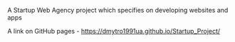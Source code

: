 A Startup Web Agency project which specifies on developing websites and apps

A link on GitHub pages - https://dmytro1991ua.github.io/Startup_Project/
